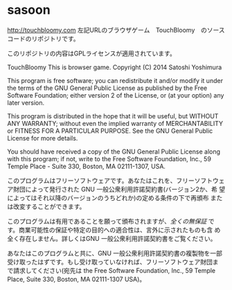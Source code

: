 sasoon
======

http://touchbloomy.com
左記URLのブラウザゲーム　TouchBloomy　のソースコードのリポジトリです。















このリポジトリの内容はGPLライセンスが適用されています。

TouchBloomy This is browser game.
Copyright (C) 2014  Satoshi Yoshimura

This program is free software; you can redistribute it and/or
modify it under the terms of the GNU General Public License
as published by the Free Software Foundation; either version 2
of the License, or (at your option) any later version.

This program is distributed in the hope that it will be useful,
but WITHOUT ANY WARRANTY; without even the implied warranty of
MERCHANTABILITY or FITNESS FOR A PARTICULAR PURPOSE.  See the
GNU General Public License for more details.

You should have received a copy of the GNU General Public License
along with this program; if not, write to the Free Software
Foundation, Inc., 59 Temple Place - Suite 330, Boston, MA  02111-1307, USA.


このプログラムはフリーソフトウェアです。あなたはこれを、フリーソフトウェ
ア財団によって発行された GNU 一般公衆利用許諾契約書(バージョン2か、希
望によってはそれ以降のバージョンのうちどれか)の定める条件の下で再頒布
または改変することができます。

このプログラムは有用であることを願って頒布されますが、*全くの無保証* 
です。商業可能性の保証や特定の目的への適合性は、言外に示されたものも含
め全く存在しません。詳しくはGNU 一般公衆利用許諾契約書をご覧ください。
 
あなたはこのプログラムと共に、GNU 一般公衆利用許諾契約書の複製物を一部
受け取ったはずです。もし受け取っていなければ、フリーソフトウェア財団ま
で請求してください(宛先は the Free Software Foundation, Inc., 59
Temple Place, Suite 330, Boston, MA 02111-1307 USA)。
